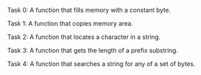 Task 0: A function that fills memory with a constant byte.

Task 1: A function that copies memory area.

Task 2: A function that locates a character in a string.

Task 3: A function that gets the length of a prefix substring.

Task 4: A function that searches a string for any of a set of bytes.
